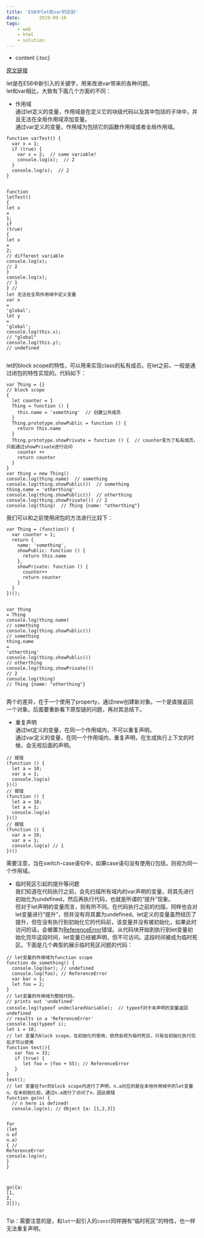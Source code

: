 ```yaml
---
title: 'ES6中let和var的区别'
date:       2019-09-16
tags:
	- web
	- html
	- solution
---
```







* content
{:toc}






[原文链接](https://www.jianshu.com/p/759f120910e8)

<section class="ouvJEz">
    <article class="_2rhmJa"><p>let是在ES6中新引入的关键字，用来改进var带来的各种问题。<br>
let和var相比，大致有下面几个方面的不同：</p>
<ul>
<li>作用域<br>
通过let定义的变量，作用域是在定义它的块级代码以及其中包括的子块中，并且无法在全局作用域添加变量。<br>
通过var定义的变量，作用域为包括它的函数作用域或者全局作用域。</li>
</ul>
<pre class="line-numbers  language-jsx"><code class="  language-jsx"><span class="token keyword">function</span> <span class="token function">varTest</span><span class="token punctuation">(</span><span class="token punctuation">)</span> <span class="token punctuation">{</span>
  <span class="token keyword">var</span> x <span class="token operator">=</span> <span class="token number">1</span><span class="token punctuation">;</span>
  <span class="token keyword">if</span> <span class="token punctuation">(</span><span class="token boolean">true</span><span class="token punctuation">)</span> <span class="token punctuation">{</span>
    <span class="token keyword">var</span> x <span class="token operator">=</span> <span class="token number">2</span><span class="token punctuation">;</span>  <span class="token comment">// same variable!</span>
    console<span class="token punctuation">.</span><span class="token function">log</span><span class="token punctuation">(</span>x<span class="token punctuation">)</span><span class="token punctuation">;</span>  <span class="token comment">// 2</span>
  <span class="token punctuation">}</span>
  console<span class="token punctuation">.</span><span class="token function">log</span><span class="token punctuation">(</span>x<span class="token punctuation">)</span><span class="token punctuation">;</span>  <span class="token comment">// 2</span>
<span class="token punctuation">}</span>

<span class="token keyword">function</span> <span class="token function">letTest</span><span class="token punctuation">(</span><span class="token punctuation">)</span> <span class="token punctuation">{</span>
  <span class="token keyword">let</span> x <span class="token operator">=</span> <span class="token number">1</span><span class="token punctuation">;</span>
  <span class="token keyword">if</span> <span class="token punctuation">(</span><span class="token boolean">true</span><span class="token punctuation">)</span> <span class="token punctuation">{</span>
    <span class="token keyword">let</span> x <span class="token operator">=</span> <span class="token number">2</span><span class="token punctuation">;</span>  <span class="token comment">// different variable</span>
    console<span class="token punctuation">.</span><span class="token function">log</span><span class="token punctuation">(</span>x<span class="token punctuation">)</span><span class="token punctuation">;</span>  <span class="token comment">// 2</span>
  <span class="token punctuation">}</span>
  console<span class="token punctuation">.</span><span class="token function">log</span><span class="token punctuation">(</span>x<span class="token punctuation">)</span><span class="token punctuation">;</span>  <span class="token comment">// 1</span>
<span class="token punctuation">}</span>
<span class="token comment">// let 无法在全局作用域中定义变量</span>
<span class="token keyword">var</span> x <span class="token operator">=</span> <span class="token string">'global'</span><span class="token punctuation">;</span>
<span class="token keyword">let</span> y <span class="token operator">=</span> <span class="token string">'global'</span><span class="token punctuation">;</span>
console<span class="token punctuation">.</span><span class="token function">log</span><span class="token punctuation">(</span><span class="token keyword">this</span><span class="token punctuation">.</span>x<span class="token punctuation">)</span><span class="token punctuation">;</span> <span class="token comment">// "global"</span>
console<span class="token punctuation">.</span><span class="token function">log</span><span class="token punctuation">(</span><span class="token keyword">this</span><span class="token punctuation">.</span>y<span class="token punctuation">)</span><span class="token punctuation">;</span> <span class="token comment">// undefined</span>
<span aria-hidden="true" class="line-numbers-rows"><span></span><span></span><span></span><span></span><span></span><span></span><span></span><span></span><span></span><span></span><span></span><span></span><span></span><span></span><span></span><span></span><span></span><span></span><span></span><span></span><span></span><span></span></span></code></pre>
<p>let的block scope的特性，可以用来实现class的私有成员。在let之前，一般是通过闭包的特性实现的。代码如下：</p>
<pre class="line-numbers  language-jsx"><code class="  language-jsx"><span class="token keyword">var</span> Thing <span class="token operator">=</span> <span class="token punctuation">{</span><span class="token punctuation">}</span>
<span class="token comment">// block scope</span>
<span class="token punctuation">{</span>
  <span class="token keyword">let</span> counter <span class="token operator">=</span> <span class="token number">1</span>
  <span class="token function-variable function">Thing</span> <span class="token operator">=</span> <span class="token keyword">function</span> <span class="token punctuation">(</span><span class="token punctuation">)</span> <span class="token punctuation">{</span>
    <span class="token keyword">this</span><span class="token punctuation">.</span>name <span class="token operator">=</span> <span class="token string">'something'</span>  <span class="token comment">// 创建公共成员</span>
  <span class="token punctuation">}</span>
  <span class="token class-name">Thing</span><span class="token punctuation">.</span>prototype<span class="token punctuation">.</span><span class="token function-variable function">showPublic</span> <span class="token operator">=</span> <span class="token keyword">function</span> <span class="token punctuation">(</span><span class="token punctuation">)</span> <span class="token punctuation">{</span>
    <span class="token keyword">return</span> <span class="token keyword">this</span><span class="token punctuation">.</span>name
  <span class="token punctuation">}</span>
  <span class="token class-name">Thing</span><span class="token punctuation">.</span>prototype<span class="token punctuation">.</span><span class="token function-variable function">showPrivate</span> <span class="token operator">=</span> <span class="token keyword">function</span> <span class="token punctuation">(</span><span class="token punctuation">)</span> <span class="token punctuation">{</span>  <span class="token comment">// counter变为了私有成员，只能通过showPrivate进行访问</span>
    counter <span class="token operator">++</span>
    <span class="token keyword">return</span> counter
  <span class="token punctuation">}</span>
<span class="token punctuation">}</span>
<span class="token keyword">var</span> thing <span class="token operator">=</span> <span class="token keyword">new</span> <span class="token class-name">Thing</span><span class="token punctuation">(</span><span class="token punctuation">)</span>
console<span class="token punctuation">.</span><span class="token function">log</span><span class="token punctuation">(</span>thing<span class="token punctuation">.</span>name<span class="token punctuation">)</span>  <span class="token comment">// something</span>
console<span class="token punctuation">.</span><span class="token function">log</span><span class="token punctuation">(</span>thing<span class="token punctuation">.</span><span class="token function">showPublic</span><span class="token punctuation">(</span><span class="token punctuation">)</span><span class="token punctuation">)</span>  <span class="token comment">// something</span>
thing<span class="token punctuation">.</span>name <span class="token operator">=</span> <span class="token string">'otherthing'</span>
console<span class="token punctuation">.</span><span class="token function">log</span><span class="token punctuation">(</span>thing<span class="token punctuation">.</span><span class="token function">showPublic</span><span class="token punctuation">(</span><span class="token punctuation">)</span><span class="token punctuation">)</span>  <span class="token comment">// otherthing</span>
console<span class="token punctuation">.</span><span class="token function">log</span><span class="token punctuation">(</span>thing<span class="token punctuation">.</span><span class="token function">showPrivate</span><span class="token punctuation">(</span><span class="token punctuation">)</span><span class="token punctuation">)</span> <span class="token comment">// 2</span>
console<span class="token punctuation">.</span><span class="token function">log</span><span class="token punctuation">(</span>thing<span class="token punctuation">)</span>  <span class="token comment">// Thing {name: "otherthing"}</span>
<span aria-hidden="true" class="line-numbers-rows"><span></span><span></span><span></span><span></span><span></span><span></span><span></span><span></span><span></span><span></span><span></span><span></span><span></span><span></span><span></span><span></span><span></span><span></span><span></span><span></span><span></span><span></span></span></code></pre>
<p>我们可以和之前使用闭包的方法进行比较下：</p>
<pre class="line-numbers  language-jsx"><code class="  language-jsx"><span class="token keyword">var</span> Thing <span class="token operator">=</span> <span class="token punctuation">(</span><span class="token keyword">function</span><span class="token punctuation">(</span><span class="token punctuation">)</span> <span class="token punctuation">{</span>
  <span class="token keyword">var</span> counter <span class="token operator">=</span> <span class="token number">1</span><span class="token punctuation">;</span>
  <span class="token keyword">return</span> <span class="token punctuation">{</span>
    name<span class="token punctuation">:</span> <span class="token string">'something'</span><span class="token punctuation">,</span>
    <span class="token function-variable function">showPublic</span><span class="token punctuation">:</span> <span class="token keyword">function</span> <span class="token punctuation">(</span><span class="token punctuation">)</span> <span class="token punctuation">{</span>
      <span class="token keyword">return</span> <span class="token keyword">this</span><span class="token punctuation">.</span>name
    <span class="token punctuation">}</span><span class="token punctuation">,</span>
    <span class="token function-variable function">showPrivate</span><span class="token punctuation">:</span> <span class="token keyword">function</span> <span class="token punctuation">(</span><span class="token punctuation">)</span> <span class="token punctuation">{</span>
      counter<span class="token operator">++</span>
      <span class="token keyword">return</span> counter
    <span class="token punctuation">}</span>
  <span class="token punctuation">}</span>   
<span class="token punctuation">}</span><span class="token punctuation">)</span><span class="token punctuation">(</span><span class="token punctuation">)</span><span class="token punctuation">;</span>

<span class="token keyword">var</span> thing <span class="token operator">=</span> Thing
console<span class="token punctuation">.</span><span class="token function">log</span><span class="token punctuation">(</span>thing<span class="token punctuation">.</span>name<span class="token punctuation">)</span>  <span class="token comment">// something</span>
console<span class="token punctuation">.</span><span class="token function">log</span><span class="token punctuation">(</span>thing<span class="token punctuation">.</span><span class="token function">showPublic</span><span class="token punctuation">(</span><span class="token punctuation">)</span><span class="token punctuation">)</span>  <span class="token comment">// something</span>
thing<span class="token punctuation">.</span>name <span class="token operator">=</span> <span class="token string">'otherthing'</span>
console<span class="token punctuation">.</span><span class="token function">log</span><span class="token punctuation">(</span>thing<span class="token punctuation">.</span><span class="token function">showPublic</span><span class="token punctuation">(</span><span class="token punctuation">)</span><span class="token punctuation">)</span>  <span class="token comment">// otherthing</span>
console<span class="token punctuation">.</span><span class="token function">log</span><span class="token punctuation">(</span>thing<span class="token punctuation">.</span><span class="token function">showPrivate</span><span class="token punctuation">(</span><span class="token punctuation">)</span><span class="token punctuation">)</span> <span class="token comment">// 2</span>
console<span class="token punctuation">.</span><span class="token function">log</span><span class="token punctuation">(</span>thing<span class="token punctuation">)</span>  <span class="token comment">// Thing {name: "otherthing"}</span>
<span aria-hidden="true" class="line-numbers-rows"><span></span><span></span><span></span><span></span><span></span><span></span><span></span><span></span><span></span><span></span><span></span><span></span><span></span><span></span><span></span><span></span><span></span><span></span><span></span><span></span><span></span></span></code></pre>
<p>两个的差异，在于一个使用了property，通过new创建新对象。一个是直接返回一个对象。后面要重新看下原型链的问题，再对其总结下。</p>
<ul>
<li>重复声明<br>
通过let定义的变量，在同一个作用域内，不可以重复声明。<br>
通过var定义的变量，在同一个作用域内，重复声明，在生成执行上下文的时候，会无视后面的声明。</li>
</ul>
<pre class="line-numbers  language-jsx"><code class="  language-jsx"><span class="token comment">// 报错</span>
<span class="token punctuation">(</span><span class="token keyword">function</span> <span class="token punctuation">(</span><span class="token punctuation">)</span> <span class="token punctuation">{</span>
  <span class="token keyword">let</span> a <span class="token operator">=</span> <span class="token number">10</span><span class="token punctuation">;</span>
  <span class="token keyword">var</span> a <span class="token operator">=</span> <span class="token number">1</span><span class="token punctuation">;</span>
  console<span class="token punctuation">.</span><span class="token function">log</span><span class="token punctuation">(</span>a<span class="token punctuation">)</span>
<span class="token punctuation">}</span><span class="token punctuation">)</span><span class="token punctuation">(</span><span class="token punctuation">)</span>
<span class="token comment">// 报错</span>
<span class="token punctuation">(</span><span class="token keyword">function</span> <span class="token punctuation">(</span><span class="token punctuation">)</span> <span class="token punctuation">{</span>
  <span class="token keyword">let</span> a <span class="token operator">=</span> <span class="token number">10</span><span class="token punctuation">;</span>
  <span class="token keyword">let</span> a <span class="token operator">=</span> <span class="token number">1</span><span class="token punctuation">;</span>
  console<span class="token punctuation">.</span><span class="token function">log</span><span class="token punctuation">(</span>a<span class="token punctuation">)</span>
<span class="token punctuation">}</span><span class="token punctuation">)</span><span class="token punctuation">(</span><span class="token punctuation">)</span>
<span class="token comment">// 报错</span>
<span class="token punctuation">(</span><span class="token keyword">function</span> <span class="token punctuation">(</span><span class="token punctuation">)</span> <span class="token punctuation">{</span>
  <span class="token keyword">var</span> a <span class="token operator">=</span> <span class="token number">10</span><span class="token punctuation">;</span>
  <span class="token keyword">var</span> a <span class="token operator">=</span> <span class="token number">1</span><span class="token punctuation">;</span>
  console<span class="token punctuation">.</span><span class="token function">log</span><span class="token punctuation">(</span>a<span class="token punctuation">)</span> <span class="token comment">// 1</span>
<span class="token punctuation">}</span><span class="token punctuation">)</span><span class="token punctuation">(</span><span class="token punctuation">)</span>
<span aria-hidden="true" class="line-numbers-rows"><span></span><span></span><span></span><span></span><span></span><span></span><span></span><span></span><span></span><span></span><span></span><span></span><span></span><span></span><span></span><span></span><span></span><span></span></span></code></pre>
<p>需要注意，当在switch-case语句中，如果case语句没有使用{}包括，则视为同一个作用域。</p>
<ul>
<li>临时死区引起的提升等问题<br>
我们知道在代码执行之前，会先扫描所有域内的var声明的变量，将其先进行初始化为undefined，然后再执行代码，也就是所谓的“提升”现象。<br>
但对于let声明的变量而言，则有所不同。在代码执行之前的扫描，同样也会对let变量进行“提升”，但并没有将其置为undefined。let定义的变量虽然经历了提升，但在没有执行到初始化它的代码前，该变量并没有被初始化，如果此时访问的话，会被置为<a href="https://developer.mozilla.org/en-US/docs/JavaScript/Reference/Global_Objects/ReferenceError" target="_blank" rel="nofollow">ReferenceError</a>错误。从代码块开始到执行到let变量初始化完毕这段时间，let变量已经被声明，但不可访问。这段时间被成为临时死区。下面是几个典型的展示临时死区问题的代码：</li>
</ul>
<pre class="line-numbers  language-jsx"><code class="  language-jsx"><span class="token comment">// let变量的作用域为function scope</span>
<span class="token keyword">function</span> <span class="token function">do_something</span><span class="token punctuation">(</span><span class="token punctuation">)</span> <span class="token punctuation">{</span>
  console<span class="token punctuation">.</span><span class="token function">log</span><span class="token punctuation">(</span>bar<span class="token punctuation">)</span><span class="token punctuation">;</span> <span class="token comment">// undefined</span>
  console<span class="token punctuation">.</span><span class="token function">log</span><span class="token punctuation">(</span>foo<span class="token punctuation">)</span><span class="token punctuation">;</span> <span class="token comment">// ReferenceError</span>
  <span class="token keyword">var</span> bar <span class="token operator">=</span> <span class="token number">1</span><span class="token punctuation">;</span>
  <span class="token keyword">let</span> foo <span class="token operator">=</span> <span class="token number">2</span><span class="token punctuation">;</span>
<span class="token punctuation">}</span>
<span class="token comment">// let变量的作用域为整段代码，</span>
<span class="token comment">// prints out 'undefined'</span>
console<span class="token punctuation">.</span><span class="token function">log</span><span class="token punctuation">(</span><span class="token keyword">typeof</span> undeclaredVariable<span class="token punctuation">)</span><span class="token punctuation">;</span>  <span class="token comment">// typeof对于未声明的变量返回undefined</span>
<span class="token comment">// results in a 'ReferenceError'</span>
console<span class="token punctuation">.</span><span class="token function">log</span><span class="token punctuation">(</span><span class="token keyword">typeof</span> i<span class="token punctuation">)</span><span class="token punctuation">;</span>
<span class="token keyword">let</span> i <span class="token operator">=</span> <span class="token number">10</span><span class="token punctuation">;</span>
<span class="token comment">// let 变量为block scope，在初始化时使用，依然会视为临时死区，只有在初始化执行完后才可以使用</span>
<span class="token keyword">function</span> <span class="token function">test</span><span class="token punctuation">(</span><span class="token punctuation">)</span><span class="token punctuation">{</span>
   <span class="token keyword">var</span> foo <span class="token operator">=</span> <span class="token number">33</span><span class="token punctuation">;</span>
   <span class="token keyword">if</span> <span class="token punctuation">(</span><span class="token boolean">true</span><span class="token punctuation">)</span> <span class="token punctuation">{</span>
      <span class="token keyword">let</span> foo <span class="token operator">=</span> <span class="token punctuation">(</span>foo <span class="token operator">+</span> <span class="token number">55</span><span class="token punctuation">)</span><span class="token punctuation">;</span> <span class="token comment">// ReferenceError</span>
   <span class="token punctuation">}</span>
<span class="token punctuation">}</span>
<span class="token function">test</span><span class="token punctuation">(</span><span class="token punctuation">)</span><span class="token punctuation">;</span>
<span class="token comment">// let 变量在for的block scope内进行了声明，n.a对应的是在本地作用域中的let变量n。在未初始化前，通过n.a进行了访问了n，因此报错</span>
<span class="token keyword">function</span> <span class="token function">go</span><span class="token punctuation">(</span><span class="token parameter">n</span><span class="token punctuation">)</span> <span class="token punctuation">{</span>
  <span class="token comment">// n here is defined!</span>
  console<span class="token punctuation">.</span><span class="token function">log</span><span class="token punctuation">(</span>n<span class="token punctuation">)</span><span class="token punctuation">;</span> <span class="token comment">// Object {a: [1,2,3]}</span>

  <span class="token keyword">for</span> <span class="token punctuation">(</span><span class="token keyword">let</span> n <span class="token keyword">of</span> n<span class="token punctuation">.</span>a<span class="token punctuation">)</span> <span class="token punctuation">{</span> <span class="token comment">// ReferenceError</span>
    console<span class="token punctuation">.</span><span class="token function">log</span><span class="token punctuation">(</span>n<span class="token punctuation">)</span><span class="token punctuation">;</span>
  <span class="token punctuation">}</span>
<span class="token punctuation">}</span>

<span class="token function">go</span><span class="token punctuation">(</span><span class="token punctuation">{</span>a<span class="token punctuation">:</span> <span class="token punctuation">[</span><span class="token number">1</span><span class="token punctuation">,</span> <span class="token number">2</span><span class="token punctuation">,</span> <span class="token number">3</span><span class="token punctuation">]</span><span class="token punctuation">}</span><span class="token punctuation">)</span><span class="token punctuation">;</span>
<span aria-hidden="true" class="line-numbers-rows"><span></span><span></span><span></span><span></span><span></span><span></span><span></span><span></span><span></span><span></span><span></span><span></span><span></span><span></span><span></span><span></span><span></span><span></span><span></span><span></span><span></span><span></span><span></span><span></span><span></span><span></span><span></span><span></span><span></span><span></span><span></span><span></span></span></code></pre>
<p>Tip：需要注意的是，和<code>let</code>一起引入的<code>const</code>同样拥有“临时死区”的特性，也一样无法重复声明。</p>
</article>
</section>